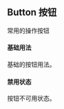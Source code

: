 ## Button 按钮
常用的操作按钮
<script setup>
    import based from './demo/base.vue';
    import disabled from './demo/disabled.vue';
    import preview from "../../../src/components/preview.vue"

</script>
#### 基础用法
基础的按钮用法。

<based />

<preview compName="Button" demoName="base" />

#### 禁用状态
按钮不可用状态。

<disabled />

<preview compName="Button" demoName="disabled" />

